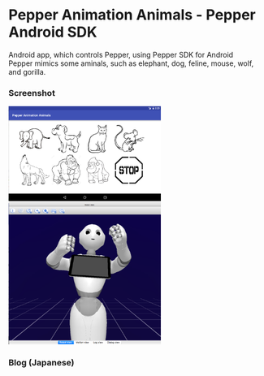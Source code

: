 # Pepper Animation Animals - Pepper Android SDK

Android app, which controls Pepper, using Pepper SDK for Android <br/>
Pepper mimics some aminals, such as elephant, dog, feline, mouse, wolf, and gorilla. <br/>

### Screenshot
<img src="https://github.com/ohwada/Pepper_Android_SDK/blob/master/PepperAnimationAnimals/docs/tablet.png" width="300"/><br/>
<img src="https://github.com/ohwada/Pepper_Android_SDK/blob/master/PepperAnimationAnimals/docs/robot_view.png" width="300"/><br/>

### Blog (Japanese)
